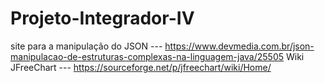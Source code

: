 # Projeto-Integrador-IV

site para a manipulação do JSON --- https://www.devmedia.com.br/json-manipulacao-de-estruturas-complexas-na-linguagem-java/25505
Wiki JFreeChart --- https://sourceforge.net/p/jfreechart/wiki/Home/
